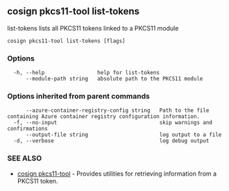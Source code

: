 ## cosign pkcs11-tool list-tokens

list-tokens lists all PKCS11 tokens linked to a PKCS11 module

```
cosign pkcs11-tool list-tokens [flags]
```

### Options

```
  -h, --help                 help for list-tokens
      --module-path string   absolute path to the PKCS11 module
```

### Options inherited from parent commands

```
      --azure-container-registry-config string   Path to the file containing Azure container registry configuration information.
  -f, --no-input                                 skip warnings and confirmations
      --output-file string                       log output to a file
  -d, --verbose                                  log debug output
```

### SEE ALSO

* [cosign pkcs11-tool](cosign_pkcs11-tool.md)	 - Provides utilities for retrieving information from a PKCS11 token.

